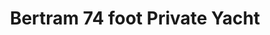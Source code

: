 ---
order: 50
image: "https://cdn.filestackcontent.com/S99uu1vNTWk2RZJwBgDA/convert?cache=true&compress=true&quality=90&format=webp&w=1000&fit=max"
title:  Bertram 74 foot Private Yacht
infose: All ages • Up to 12 guests • 4-8 Hours • Starting at $6,000
link: "https://fareharbor.com/embeds/book/boatingpuertoricotours/items/417501/calendar/2025/10/?asn=fhdn&asn-ref=turisteandoenpuertorico&ref=turisteandoenpuertorico&marketplace=yes&flow=no&full-items=yes"
---
